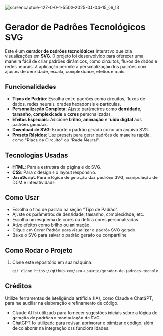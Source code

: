
![screencapture-127-0-0-1-5500-2025-04-04-15_06_13](https://github.com/user-attachments/assets/ce97e691-e138-4fe4-a882-e43984758213)

# Gerador de Padrões Tecnológicos SVG

Este é um **gerador de padrões tecnológicos** interativo que cria visualizações em **SVG**. O projeto foi desenvolvido para oferecer uma maneira fácil de criar padrões dinâmicos, como circuitos, fluxos de dados e redes neurais. A aplicação permite a personalização dos padrões com ajustes de densidade, escala, complexidade, efeitos e mais.

## Funcionalidades

- **Tipos de Padrão**: Escolha entre padrões como circuitos, fluxos de dados, redes neurais, grades hexagonais e partículas.
- **Personalização Completa**: Ajuste parâmetros como **densidade**, **tamanho**, **complexidade** e **cores** personalizadas.
- **Efeitos Especiais**: Adicione **brilho**, **animação** e **ruído digital** aos padrões gerados.
- **Download de SVG**: Exporte o padrão gerado como um arquivo SVG.
- **Presets Rápidos**: Use presets para gerar padrões de maneira rápida, como "Placa de Circuito" ou "Rede Neural".

## Tecnologias Usadas

- **HTML**: Para a estrutura da página e do SVG.
- **CSS**: Para o design e o layout responsivo.
- **JavaScript**: Para a lógica de geração dos padrões SVG, manipulação de DOM e interatividade.

## Como Usar
- Escolha o tipo de padrão na seção "Tipo de Padrão".
- Ajuste os parâmetros de densidade, tamanho, complexidade, etc.
- Escolha um esquema de cores ou defina cores personalizadas.
- Ative efeitos como brilho ou animação.
- Clique em Gerar Padrão para visualizar o padrão SVG gerado.
- Baixe o SVG para salvar o padrão gerado ou compartilhe!

## Como Rodar o Projeto

1. Clone este repositório em sua máquina:

   ```bash
   git clone https://github.com/seu-usuario/gerador-de-padroes-tecnologicos-svg.git

## Créditos 

Utilizei ferramentas de inteligência artificial (IA), como Claude e ChatGPT, para me auxiliar na elaboração e refinamento de código.

* Claude AI foi utilizado para fornecer sugestões iniciais sobre a lógica de geração de padrões e manipulação de SVG.
* ChatGPT foi utilizado para revisar, aprimorar e otimizar o código, além de colaborar na integração das funcionalidades.
